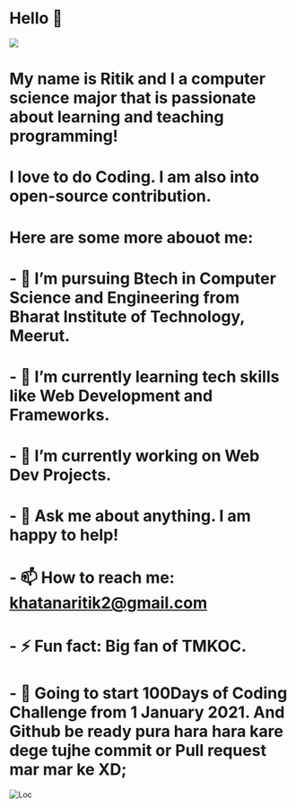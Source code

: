 # Hello 👋
![](https://media.giphy.com/media/LmNwrBhejkK9EFP504/giphy.gif)

# My name is Ritik and I a computer science major that is passionate about learning and teaching programming!
# I love to do Coding. I am also into open-source contribution.
# Here are some more abouot me:

# - 🔭 I’m pursuing Btech in Computer Science and Engineering from Bharat Institute of Technology, Meerut.
# - 🌱 I’m currently learning tech skills like Web Development and Frameworks.
# - 👯 I’m currently working on Web Dev Projects.
# - 💬 Ask me about anything. I am happy to help!
# - 📫 How to reach me: khatanaritik2@gmail.com
# - ⚡ Fun fact: Big fan of TMKOC. 
# - 💬 Going to start 100Days of Coding Challenge from 1 January 2021. And Github be ready pura hara hara kare dege tujhe commit or Pull request mar mar ke XD;

![Loc](https://media.giphy.com/media/USV0ym3bVWQJJmNu3N/giphy.gif)


